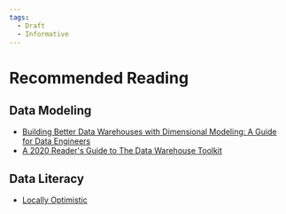 ```yaml
---
tags:
  - Draft
  - Informative
---
```


# Recommended Reading

## Data Modeling
- [Building Better Data Warehouses with Dimensional Modeling: A Guide for Data Engineers](https://towardsdatascience.com/building-better-data-warehouses-with-dimensional-modeling-a-guide-for-data-engineers-422b3cd52df4)
- [A 2020 Reader's Guide to The Data Warehouse Toolkit](https://www.holistics.io/blog/how-to-read-data-warehouse-toolkit/)


## Data Literacy
- [Locally Optimistic](https://locallyoptimistic.com/)
